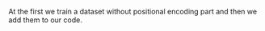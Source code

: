 At the first we train a dataset without positional encoding part and then we add them to our code.

